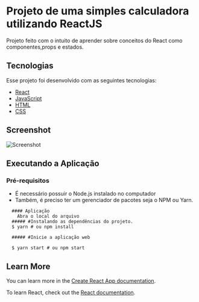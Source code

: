 # Projeto de uma simples calculadora utilizando ReactJS
Projeto feito com o intuito de aprender sobre conceitos do React como componentes,props e estados.

## Tecnologias
Esse projeto foi desenvolvido com as seguintes tecnologias:

* [React](https://reactjs.org/)
* [JavaScript](https://www.javascript.com/)
* [HTML](https://www.w3schools.com/html/)
* [CSS](https://www.w3schools.com/css/)

## Screenshot
![Screenshot](https://github.com/NicolasMorenoAlves/Calculator/blob/master/assets/img1.png)
## Executando a Aplicação
### Pré-requisitos
- É necessário possuir o Node.js instalado no computador
- Também, é preciso ter um gerenciador de pacotes seja o NPM ou Yarn.
```
  #### Aplicação
    Abra o local do arquivo
  ##### #Instalando as dependências do projeto.
  $ yarn # ou npm install
  
  ##### #Inicie a aplicação web
  
  $ yarn start # ou npm start
```

## Learn More

You can learn more in the [Create React App documentation](https://facebook.github.io/create-react-app/docs/getting-started).

To learn React, check out the [React documentation](https://reactjs.org/).

